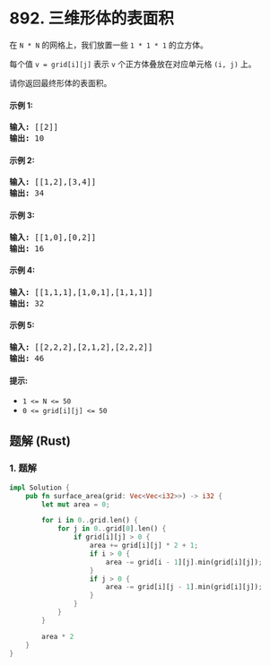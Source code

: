 # 892. 三维形体的表面积
在 ```N * N``` 的网格上，我们放置一些 ```1 * 1 * 1```  的立方体。

每个值 ```v = grid[i][j]``` 表示 ```v``` 个正方体叠放在对应单元格 ```(i, j)``` 上。

请你返回最终形体的表面积。

#### 示例 1:
<pre>
<strong>输入:</strong> [[2]]
<strong>输出:</strong> 10
</pre>

#### 示例 2:
<pre>
<strong>输入:</strong> [[1,2],[3,4]]
<strong>输出:</strong> 34
</pre>

#### 示例 3:
<pre>
<strong>输入:</strong> [[1,0],[0,2]]
<strong>输出:</strong> 16
</pre>

#### 示例 4:
<pre>
<strong>输入:</strong> [[1,1,1],[1,0,1],[1,1,1]]
<strong>输出:</strong> 32
</pre>

#### 示例 5:
<pre>
<strong>输入:</strong> [[2,2,2],[2,1,2],[2,2,2]]
<strong>输出:</strong> 46
</pre>

#### 提示:
* ```1 <= N <= 50```
* ```0 <= grid[i][j] <= 50```

## 题解 (Rust)

### 1. 题解
```Rust
impl Solution {
    pub fn surface_area(grid: Vec<Vec<i32>>) -> i32 {
        let mut area = 0;

        for i in 0..grid.len() {
            for j in 0..grid[0].len() {
                if grid[i][j] > 0 {
                    area += grid[i][j] * 2 + 1;
                    if i > 0 {
                        area -= grid[i - 1][j].min(grid[i][j]);
                    }
                    if j > 0 {
                        area -= grid[i][j - 1].min(grid[i][j]);
                    }
                }
            }
        }

        area * 2
    }
}
```
